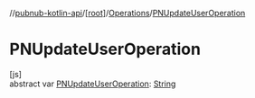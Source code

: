 //[pubnub-kotlin-api](../../../index.md)/[[root]](../index.md)/[Operations](index.md)/[PNUpdateUserOperation](-p-n-update-user-operation.md)

# PNUpdateUserOperation

[js]\
abstract var [PNUpdateUserOperation](-p-n-update-user-operation.md): [String](https://kotlinlang.org/api/core/kotlin-stdlib/kotlin/-string/index.html)
